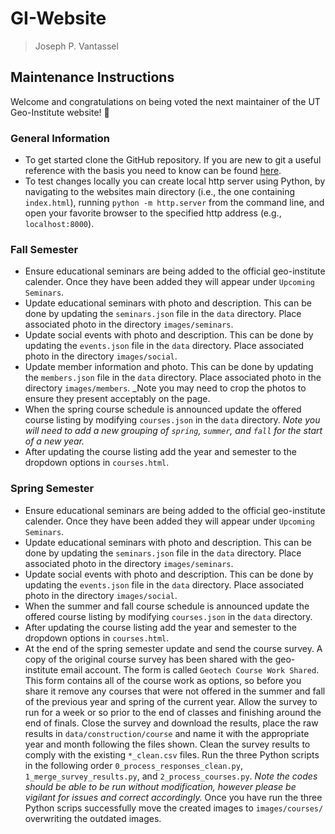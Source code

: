 # GI-Website

> Joseph P. Vantassel

## Maintenance Instructions

Welcome and congratulations on being voted the next maintainer of the
UT Geo-Institute website! :tada:

### General Information

- To get started clone the GitHub repository. If you are new to git a
useful reference with the basis you need to know can be found [here](https://jpvantassel.github.io/git-course/#/).
- To test changes locally you can create local http server using Python, by
navigating to the websites main directory (i.e., the one containing `index.html`),
running `python -m http.server` from the command line, and open your favorite
browser to the specified http address (e.g., `localhost:8000`).

### Fall Semester

- Ensure educational seminars are being added to the official geo-institute
calender. Once they have been added they will appear under `Upcoming Seminars`.
- Update educational seminars with photo and description. This can be
done by updating the `seminars.json` file in the `data` directory. Place
associated photo in the directory `images/seminars`.
- Update social events with photo and description. This can be
done by updating the `events.json` file in the `data` directory. Place
associated photo in the directory `images/social`.
- Update member information and photo. This can be
done by updating the `members.json` file in the `data` directory. Place
associated photo in the directory `images/members`. _Note you may need to
crop the photos to ensure they present acceptably on the page.
- When the spring course schedule is announced update the offered course listing
by modifying `courses.json` in the `data` directory. _Note you will need to add
a new grouping of `spring`, `summer`, and `fall` for the start of a new year._
- After updating the course listing add the year and semester to the dropdown
options in `courses.html`.

### Spring Semester

- Ensure educational seminars are being added to the official geo-institute
calender. Once they have been added they will appear under `Upcoming Seminars`.
- Update educational seminars with photo and description. This can be
done by updating the `seminars.json` file in the `data` directory. Place
associated photo in the directory `images/seminars`.
- Update social events with photo and description. This can be
done by updating the `events.json` file in the `data` directory. Place
associated photo in the directory `images/social`.
- When the summer and fall course schedule is announced update the offered course listing
by modifying `courses.json` in the `data` directory.
- After updating the course listing add the year and semester to the dropdown
options in `courses.html`.
- At the end of the spring semester update and send the course survey. A copy
of the original course survey has been shared with the geo-institute email
account. The form is called `Geotech Course Work Shared`. This form contains
all of the course work as options, so before you share it remove any courses
that were not offered in the summer and fall of the previous year and spring
of the current year. Allow the survey to run for a week or so prior to the
end of classes and finishing around the end of finals. Close the survey and
download the results, place the raw results in `data/construction/course` and
name it with the appropriate year and month following the files shown. Clean the
survey results to comply with the existing `*_clean.csv` files. Run
the three Python scripts in the following order `0_process_responses_clean.py`,
`1_merge_survey_results.py`, and `2_process_courses.py`. _Note the codes should
be able to be run without modification, however please be vigilant for issues
and correct accordingly._ Once you have run the three Python scrips successfully
move the created images to `images/courses/` overwriting the outdated images.
